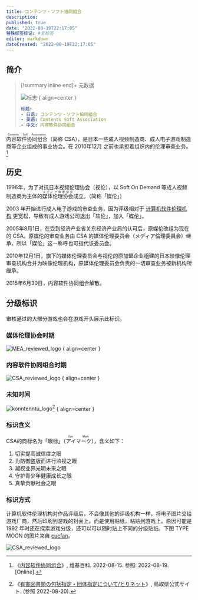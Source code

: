 ```yaml
---
title: コンテンツ・ソフト協同組合
description:
published: true
date: "2022-08-19T22:17:05"
特殊标签标记: #无标签
editor: markdown
dateCreated: "2022-08-19T22:17:05"
---
```


## 简介

> [!summary inline end]+ 元数据
>
> ![标志](https://s3.tebi.io/ggame/censorship/内容分级/混合/CSA/Eye_Mark_logo.svg)
> { align=center }
>
> ```yaml
> 标题:
> - 日语: コンテンツ・ソフト協同組合
> - 英语: Contents Soft Association
> - 中文: 内容软件协同组合
> ```

<ruby>内容软件协同组合<rp>(</rp><rt>Contents Soft Association</rt><rp>)</rp></ruby>（简称 CSA），是日本一些成人视频制造商、成人电子游戏制造商等企业组成的事业协会。在 2010年12月 之前也承担着组织内的伦理审查业务。[^wiki]

[^wiki]: 《[内容软件协同组合](https://zh.wikipedia.org/w/index.php?title=内容软件协同组合&oldid=73223714)》, 维基百科. 2022-08-15. 参照: 2022-08-19. [Online].

## 历史

1996年，为了对抗日本视频伦理协会（视伦），以 Soft On Demand 等成人视频制造商为主体的<ruby>媒体伦理协会<rp>(</rp><rt>メディア倫理協会</rt><rp>)</rp></ruby>成立。（简称「媒伦」）

2003 年开始进行成人电子游戏的审查业务，因为评级相对于 [计算机软件伦理机构](censorship/内容分级/游戏/コンピュータソフトウェア倫理機構.md) 更宽松，导致有成人游戏公司退出「软伦」，加入「媒伦」。

2005年8月1日，在受到经济产业省关东经济产业局的认可后，原媒伦改组为现在的 CSA。原媒伦的审查业务由 CSA 的媒体伦理委员会（メディア倫理委員会）继承，所以「媒伦」这一称呼也可指代该委员会。

2010年12月1日，旗下的媒体伦理委员会与视伦的原加盟企业组建的日本映像伦理审查机构合并为映像伦理机构，原媒体伦理委员会负责的一切审查业务被新机构所继承。

2015年6月30日，内容软件协同组合解散。

## 分级标识

审核通过的大部分游戏也会在游戏开头展示此标识。

### 媒体伦理协会时期

![MEA_reviewed_logo](https://s3.tebi.io/ggame/censorship/内容分级/混合/CSA/MEA_reviewed_logo.svg)
{ align=center }

### 内容软件协同组合时期

![CSA_reviewed_logo](https://s3.tebi.io/ggame/censorship/内容分级/混合/CSA/CSA_reviewed_logo.svg)
{ align=center }

### 未知时间

![konntenntu_logo](https://s3.tebi.io/ggame/censorship/内容分级/混合/CSA/konntenntu.JPG)[^28423]
{ align=center }

[^28423]: 《[有害図書類の包括指定・団体指定について/とりネット](https://www.pref.tottori.lg.jp/28423.htm)》, 鳥取県公式サイト. (参照 2022-08-20).

### 标识含义

CSA的商标名为「眼标」（<ruby>アイマーク<rp>(</rp><rt>Eye Mark</rt><rp>)</rp></ruby>），含义如下：

1.  切实提高诚信度之眼
2.  为防御盗版而进行监视之眼
3.  凝视业界光明未来之眼
4.  守护青少年健康成长之眼
5.  真挚贡献社会之眼

### 标识方式

计算机软件伦理机构对作品评级后，不会像其他的评级机构一样，将电子图片交给游戏厂商，然后印刷到游戏的封面上。而是使用贴纸，粘贴到游戏上。原因可能是 1992 年时还在探索游戏分级，还可以可以随时贴上不同的分级贴纸。下图 TYPE MOON 的图片来自 [cucfan](https://aucview.aucfan.com/yahoo/r1045063603/)。

![CSA_reviewed_logo](https://s3.tebi.io/ggame/censorship/内容分级/混合/CSA/r1045063603.8.jpg)
